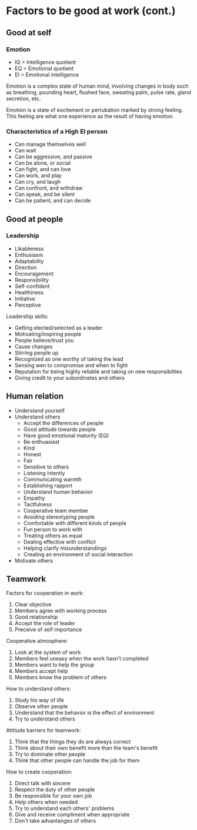 # Factors to be good at work (cont.)

## Good at self

### Emotion

- IQ = Intelligence quotient
- EQ = Emotional quotient
- EI = Emotional intelligence

Emotion is a complex state of human mind, involving changes in body such as breathing, pounding heart, flushed face, sweating palm, pulse rate, gland secretion, etc.

Emotion is a state of excitement or pertubation marked by strong feeling. This feeling are what one experience as the result of having emotion.

### Characteristics of a High EI person

- Can manage themselves well
- Can wait
- Can be aggressive, and passive
- Can be alone, or social
- Can fight, and can love
- Can work, and play
- Can cry, and laugh
- Can confront, and withdraw
- Can speak, and be silent
- Can be patient, and can decide

## Good at people

### Leadership
- Likableness
- Enthusiasm
- Adaptability
- Direction
- Encouragement
- Responsibility
- Self-confident
- Healthiness
- Initiative
- Perceptive

Leadership skills:

- Getting elected/selected as a leader
- Motivating/inspiring people
- People believe/trust you
- Cause changes
- Stirring people up
- Recognized as one worthy of taking the lead
- Sensing wen to compromise and when to fight
- Reputation for being highly reliable and taking on new responsibilties
- Giving credit to your subordinates and others

## Human relation
- Understand yourself
- Understand others
  - Accept the differences of people
  - Good attitude towards people
  - Have good emotional maturity (EQ)
  - Be enthuasiast
  - Kind
  - Honest
  - Fair
  - Sensitive to others
  - Listening intently
  - Communicating warmth
  - Establishing rapport
  - Understand human behavior
  - Empathy
  - Tactfulness
  - Cooperative team member
  - Avoiding stereotyping people
  - Comfortable with different kinds of people
  - Fun person to work with
  - Treating others as equal
  - Dealing effective with conflict
  - Helping clarify misunderstandings
  - Creating an environment of social interaction
- Motivate others

## Teamwork
Factors for cooperation in work:

1. Clear objective
2. Members agree with working process
3. Good relationship
4. Accept the role of leader
5. Preceive of self importance

Cooperative atmosphere:

1. Look at the system of work
2. Members feel uneasy when the work hasn't completed
3. Members want to help the group
4. Members accept help
5. Members know the problem of others

How to understand others: 
1. Study his way of life
2. Observe other people
3. Understand that the behavior is the effect of environment
4. Try to understand others

Attitude barriers for teamwork:

1. Think that the things they do are always correct
2. Think about their own benefit more than the team's benefit
3. Try to dominate other people
4. Think that other people can handle the job for them

How to create cooperation:

1. Direct talk with sincere
2. Respect the duty of other people
3. Be responsible for your own job
4. Help others when needed
5. Try to understand each others' problems
6. Give and receive compliment when appropriate
7. Don't take advantanges of others
